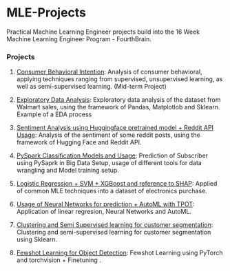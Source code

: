 # MLE-Projects
Practical Machine Learning Engineer projects build into the 16 Week Machine Learning Engineer Program - FourthBrain.

### Projects

1) [Consumer Behavioral Intention](./notebooks/ConsumerBehavioralIntention.ipynb): Analysis of consumer behavioral, applying techniques ranging from supervised, unsupervised learning, as well as semi-supervised learning. (Mid-term Project)

2) [Exploratory Data Analysis](./notebooks/walmart-sales-data.ipynb): Exploratory data analysis of the dataset from Walmart sales, using the framework of Pandas, Matplotlob and Sklearn. Example of a EDA process

3) [Sentiment Analysis using Huggingface pretrained model + Reddit API Usage](./notebooks/analyze-sentiment-subreddit.ipynb): Analysis of the sentiment of some reddit posts, using the framework of Hugging Face and Reddit API.

4) [PySpark Classification Models and Usage](./notebooks/subscription-prediction.ipynb): Prediction of Subscriber using PySaprk in Big Data Setup, usage of different tools for data wrangling and Model training setup.

5) [Logistic Regression + SVM + XGBoost and reference to SHAP](./notebooks/electronics-purchase-prediction.ipynb): Applied of common MLE techniques into a dataset of electronics purchase.

6) [Usage of Neural Networks for prediction + AutoML with TPOT](./notebooks/fuel_efficiency.ipynb): Application of linear regresion, Neural Networks and AutoML.

7) [Clustering and Semi Supervised learning for customer segmentation](./notebooks/new-product-launch.ipynb): Clustering and semi-supervised learning for customer segmentation using Sklearn.

8) [Fewshot Learning for Object Detection](./notebooks/few_shot_object_detection.ipynb): Fewshot Learning using PyTorch and torchvision + Finetuning .